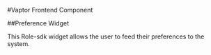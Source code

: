 #Vaptor Frontend Component

##Preference Widget


This Role-sdk widget allows the user to feed their preferences to the system.
